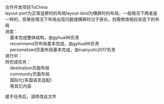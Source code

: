 合作开发项目ToChina<br/>
layout-port为正常竖屏时的布局layout-land为横屏时的布局，一般情况下两者是一样的，但某些情况下布局出现问题或横屏时过于狭长，则需修改相应状态下的布局<br/>
进度：<br/>
     基本完成整体结构，由gyhua96负责<br/>
     recommend页布局基本完成，由gyhua96负责<br/>
     personalized页面布局基本完成，由ruanyulin2017负责<br/>
进行中：<br/>
待完成任务：<br/>
     destination页面布局<br/>
     community页面布局<br/>
     国际化(多国语言适配)<br/>
     等其它内容<br/>

接手任务后，请修改此文件<br/>
